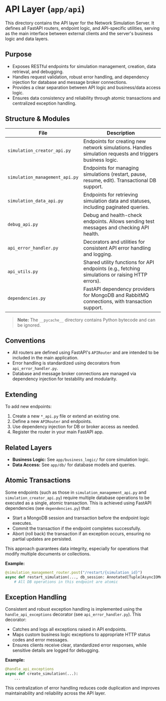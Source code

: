 # API Layer (`app/api`)

This directory contains the API layer for the Network Simulation Server. It defines all FastAPI routers, endpoint logic, and API-specific utilities, serving as the main interface between external clients and the server's business logic and data layers.

## Purpose

- Exposes RESTful endpoints for simulation management, creation, data retrieval, and debugging.
- Handles request validation, robust error handling, and dependency injection for database and message broker connections.
- Provides a clear separation between API logic and business/data access logic.
- Ensures data consistency and reliability through atomic transactions and centralized exception handling.

## Structure & Modules

| File                          | Description                                                                                  |
|-------------------------------|----------------------------------------------------------------------------------------------|
| `simulation_creator_api.py`    | Endpoints for creating new network simulations. Handles simulation requests and triggers business logic. |
| `simulation_management_api.py` | Endpoints for managing simulations (restart, pause, resume, edit). Transactional DB support. |
| `simulation_data_api.py`       | Endpoints for retrieving simulation data and statuses, including paginated queries.           |
| `debug_api.py`                 | Debug and health-check endpoints. Allows sending test messages and checking API health.       |
| `api_error_handler.py`         | Decorators and utilities for consistent API error handling and logging.                       |
| `api_utils.py`                 | Shared utility functions for API endpoints (e.g., fetching simulations or raising HTTP errors).|
| `dependencies.py`              | FastAPI dependency providers for MongoDB and RabbitMQ connections, with transaction support.  |

> **Note:** The `__pycache__` directory contains Python bytecode and can be ignored.

## Conventions

- All routers are defined using FastAPI's `APIRouter` and are intended to be included in the main application.
- Error handling is standardized using decorators from `api_error_handler.py`.
- Database and message broker connections are managed via dependency injection for testability and modularity.

## Extending

To add new endpoints:
1. Create a new `*_api.py` file or extend an existing one.
2. Define a new `APIRouter` and endpoints.
3. Use dependency injection for DB or broker access as needed.
4. Register the router in your main FastAPI app.

## Related Layers

- **Business Logic:** See `app/business_logic/` for core simulation logic.
- **Data Access:** See `app/db/` for database models and queries.

## Atomic Transactions

Some endpoints (such as those in `simulation_management_api.py` and `simulation_creator_api.py`) require multiple database operations to be executed as a single, atomic transaction. This is achieved using FastAPI dependencies (see `dependencies.py`) that:

- Start a MongoDB session and transaction before the endpoint logic executes.
- Commit the transaction if the endpoint completes successfully.
- Abort (roll back) the transaction if an exception occurs, ensuring no partial updates are persisted.

This approach guarantees data integrity, especially for operations that modify multiple documents or collections.

**Example:**
```python
@simulation_management_router.post("/restart/{simulation_id}")
async def restart_simulation(..., db_session: Annotated[Tuple[AsyncIOMotorDatabase, ClientSession], Depends(get_db_with_transaction())]):
    # All DB operations in this endpoint are atomic
```

## Exception Handling

Consistent and robust exception handling is implemented using the `handle_api_exceptions` decorator (see `api_error_handler.py`). This decorator:

- Catches and logs all exceptions raised in API endpoints.
- Maps custom business logic exceptions to appropriate HTTP status codes and error messages.
- Ensures clients receive clear, standardized error responses, while sensitive details are logged for debugging.

**Example:**
```python
@handle_api_exceptions
async def create_simulation(...):
    ...
```

This centralization of error handling reduces code duplication and improves maintainability and reliability across the API layer. 
